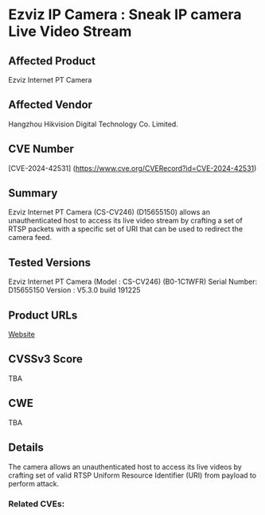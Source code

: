 # Ezviz IP Camera : Sneak IP camera Live Video Stream

## Affected Product

Ezviz Internet PT Camera

## Affected Vendor

Hangzhou Hikvision Digital Technology Co. Limited. 

## CVE Number

[CVE-2024-42531] (https://www.cve.org/CVERecord?id=CVE-2024-42531)

## Summary

Ezviz Internet PT Camera (CS-CV246) (D15655150) allows an unauthenticated host to access its live video stream by crafting a set of RTSP packets with a specific set of URI that can be used to redirect the camera feed.

## Tested Versions

Ezviz Internet PT Camera (Model : CS-CV246) (B0-1C1WFR)
Serial Number: D15655150 Version : V5.3.0 build 191225

## Product URLs

[Website](http://ezviz.com)

## CVSSv3 Score

TBA

## CWE

TBA

## Details

The camera allows an unauthenticated host to access its live videos by crafting set of valid RTSP Uniform Resource Identifier (URI) from payload to perform attack.

### Related CVEs:
 

